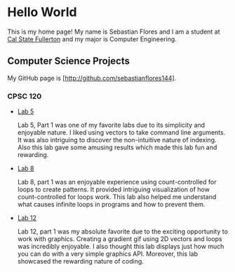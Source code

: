 # Hello World

This is my home page! My name is Sebastian Flores and I am a student at [Cal State Fullerton](http://www.fullerton.edu/) and my major is Computer Engineering.

## Computer Science Projects

My GitHub page is [http://github.com/sebastianflores144].

### CPSC 120

* [Lab 5](https://github.com/cpsc-spring-2023/cpsc-120-lab-05-sebastian-courtney/tree/main/part-1)

    Lab 5, Part 1 was one of my favorite labs due to its simplicity and enjoyable nature. I liked using vectors to take command line arguments. It was also intriguing to discover the non-intuitive nature of indexing. Also this lab gave some amusing results which made this lab fun and rewarding.

* [Lab 8](https://github.com/cpsc-spring-2023/cpsc-120-lab-08-sebastian-and-james/tree/main/part-1)

    Lab 8, part 1 was an enjoyable experience using count-controlled for loops to create patterns. It provided intriguing visualization of how count-controlled for loops work. This lab also helped me understand what causes infinite loops in programs and how to prevent them.

* [Lab 12](https://github.com/cpsc-spring-2023/cpsc-120-lab-12-kenneth-sebastian/tree/main/part-1)

    Lab 12, part 1 was my absolute favorite due to the exciting opportunity to work with graphics. Creating a gradient gif using 2D vectors and loops was incredibly enjoyable. I also thought this lab displays just how much you can do with a very simple graphics API. Moreover, this lab showcased the rewarding nature of coding.